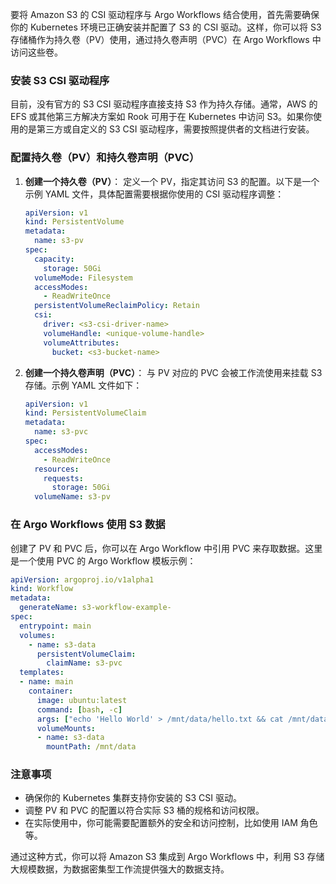 要将 Amazon S3 的 CSI 驱动程序与 Argo Workflows 结合使用，首先需要确保你的 Kubernetes 环境已正确安装并配置了 S3 的 CSI 驱动。这样，你可以将 S3 存储桶作为持久卷（PV）使用，通过持久卷声明（PVC）在 Argo Workflows 中访问这些卷。

### 安装 S3 CSI 驱动程序

目前，没有官方的 S3 CSI 驱动程序直接支持 S3 作为持久存储。通常，AWS 的 EFS 或其他第三方解决方案如 Rook 可用于在 Kubernetes 中访问 S3。如果你使用的是第三方或自定义的 S3 CSI 驱动程序，需要按照提供者的文档进行安装。

### 配置持久卷（PV）和持久卷声明（PVC）

1. **创建一个持久卷（PV）**：
   定义一个 PV，指定其访问 S3 的配置。以下是一个示例 YAML 文件，具体配置需要根据你使用的 CSI 驱动程序调整：

   ```yaml
   apiVersion: v1
   kind: PersistentVolume
   metadata:
     name: s3-pv
   spec:
     capacity:
       storage: 50Gi
     volumeMode: Filesystem
     accessModes:
       - ReadWriteOnce
     persistentVolumeReclaimPolicy: Retain
     csi:
       driver: <s3-csi-driver-name>
       volumeHandle: <unique-volume-handle>
       volumeAttributes:
         bucket: <s3-bucket-name>
   ```

2. **创建一个持久卷声明（PVC）**：
   与 PV 对应的 PVC 会被工作流使用来挂载 S3 存储。示例 YAML 文件如下：

   ```yaml
   apiVersion: v1
   kind: PersistentVolumeClaim
   metadata:
     name: s3-pvc
   spec:
     accessModes:
       - ReadWriteOnce
     resources:
       requests:
         storage: 50Gi
     volumeName: s3-pv
   ```

### 在 Argo Workflows 使用 S3 数据

创建了 PV 和 PVC 后，你可以在 Argo Workflow 中引用 PVC 来存取数据。这里是一个使用 PVC 的 Argo Workflow 模板示例：

```yaml
apiVersion: argoproj.io/v1alpha1
kind: Workflow
metadata:
  generateName: s3-workflow-example-
spec:
  entrypoint: main
  volumes:
    - name: s3-data
      persistentVolumeClaim:
        claimName: s3-pvc
  templates:
  - name: main
    container:
      image: ubuntu:latest
      command: [bash, -c]
      args: ["echo 'Hello World' > /mnt/data/hello.txt && cat /mnt/data/hello.txt"]
      volumeMounts:
      - name: s3-data
        mountPath: /mnt/data
```

### 注意事项

- 确保你的 Kubernetes 集群支持你安装的 S3 CSI 驱动。
- 调整 PV 和 PVC 的配置以符合实际 S3 桶的规格和访问权限。
- 在实际使用中，你可能需要配置额外的安全和访问控制，比如使用 IAM 角色等。

通过这种方式，你可以将 Amazon S3 集成到 Argo Workflows 中，利用 S3 存储大规模数据，为数据密集型工作流提供强大的数据支持。